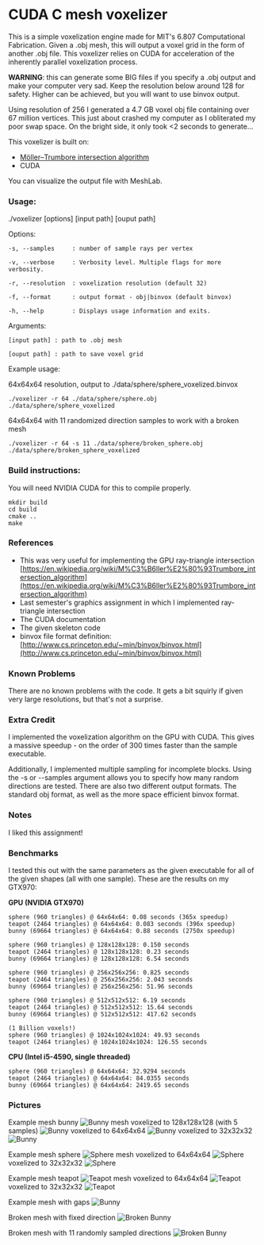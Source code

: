 # CUDA C mesh voxelizer

This is a simple voxelization engine made for MIT's 6.807 Computational Fabrication. Given a .obj mesh, this will output a voxel grid in the form of another .obj file. This voxelizer relies on CUDA for acceleration of the inherently parallel voxelization process.

**WARNING**: this can generate some BIG files if you specify a .obj output and make your computer very sad. Keep the resolution below around 128 for safety. Higher can be achieved, but you will want to use binvox output.

Using resolution of 256 I generated a 4.7 GB voxel obj file containing over 67 million vertices. This just about crashed my computer as I obliterated my poor swap space. On the bright side, it only took <2 seconds to generate...

This voxelizer is built on:

- [Möller–Trumbore intersection algorithm](https://en.wikipedia.org/wiki/M%C3%B6ller%E2%80%93Trumbore_intersection_algorithm)
- CUDA

You can visualize the output file with MeshLab.

### Usage:

./voxelizer [options] [input path] [ouput path]

Options: 

    -s, --samples     : number of sample rays per vertex    

    -v, --verbose     : Verbosity level. Multiple flags for more verbosity.    

    -r, --resolution  : voxelization resolution (default 32)

    -f, --format      : output format - obj|binvox (default binvox)

    -h, --help        : Displays usage information and exits.

Arguments:

    [input path] : path to .obj mesh

    [ouput path] : path to save voxel grid

Example usage: 

64x64x64 resolution, output to ./data/sphere/sphere_voxelized.binvox
```
./voxelizer -r 64 ./data/sphere/sphere.obj ./data/sphere/sphere_voxelized
```

64x64x64 with 11 randomized direction samples to work with a broken mesh
```
./voxelizer -r 64 -s 11 ./data/sphere/broken_sphere.obj ./data/sphere/broken_sphere_voxelized
```

### Build instructions:

You will need NVIDIA CUDA for this to compile properly.

```
mkdir build
cd build
cmake ..
make
```

### References

- This was very useful for implementing the GPU ray-triangle intersection [https://en.wikipedia.org/wiki/M%C3%B6ller%E2%80%93Trumbore_intersection_algorithm](https://en.wikipedia.org/wiki/M%C3%B6ller%E2%80%93Trumbore_intersection_algorithm)
- Last semester's graphics assignment in which I implemented ray-triangle intersection
- The CUDA documentation
- The given skeleton code
- binvox file format definition: [http://www.cs.princeton.edu/~min/binvox/binvox.html](http://www.cs.princeton.edu/~min/binvox/binvox.html)

### Known Problems

There are no known problems with the code. It gets a bit squirly if given very large resolutions, but that's not a surprise.

### Extra Credit

I implemented the voxelization algorithm on the GPU with CUDA. This gives a massive speedup - on the order of 300 times faster than the sample executable.

Additionally, I implemented multiple sampling for incomplete blocks. Using the -s or --samples argument allows you to specify how many random directions are tested. There are also two different output formats. The standard obj format, as well as the more space efficient binvox format.

### Notes

I liked this assignment!

### Benchmarks

I tested this out with the same parameters as the given executable for all of the given shapes (all with one sample). These are the results on my GTX970:

**GPU (NVIDIA GTX970)**

	sphere (960 triangles) @ 64x64x64: 0.08 seconds (365x speedup)
	teapot (2464 triangles) @ 64x64x64: 0.083 seconds (396x speedup)
	bunny (69664 triangles) @ 64x64x64: 0.88 seconds (2750x speedup)

	sphere (960 triangles) @ 128x128x128: 0.150 seconds
	teapot (2464 triangles) @ 128x128x128: 0.23 seconds
	bunny (69664 triangles) @ 128x128x128: 6.54 seconds

	sphere (960 triangles) @ 256x256x256: 0.825 seconds
	teapot (2464 triangles) @ 256x256x256: 2.043 seconds
	bunny (69664 triangles) @ 256x256x256: 51.96 seconds

	sphere (960 triangles) @ 512x512x512: 6.19 seconds
	teapot (2464 triangles) @ 512x512x512: 15.64 seconds
	bunny (69664 triangles) @ 512x512x512: 417.62 seconds

	(1 Billion voxels!)
	sphere (960 triangles) @ 1024x1024x1024: 49.93 seconds
	teapot (2464 triangles) @ 1024x1024x1024: 126.55 seconds

**CPU (Intel i5-4590, single threaded)**

	sphere (960 triangles) @ 64x64x64: 32.9294 seconds
	teapot (2464 triangles) @ 64x64x64: 84.0355 seconds
	bunny (69664 triangles) @ 64x64x64: 2419.65 seconds

### Pictures

Example mesh bunny
![Bunny mesh](./images/bunny.png)
voxelized to 128x128x128 (with 5 samples)
![Bunny](./images/bunny_128_5.png)
voxelized to 64x64x64
![Bunny](./images/bunny_64.png)
voxelized to 32x32x32
![Bunny](./images/bunny_32.png)

Example mesh sphere
![Sphere mesh](./images/bunny.png)
voxelized to 64x64x64
![Sphere](./images/sphere_64.png)
voxelized to 32x32x32
![Sphere](./images/sphere_32.png)

Example mesh teapot
![Teapot mesh](./images/teapot.png)
voxelized to 64x64x64
![Teapot](./images/teapot_64.png)
voxelized to 32x32x32
![Teapot](./images/teapot_32.png)

Example mesh with gaps
![Bunny](./images/broken_bunny.png)

Broken mesh with fixed direction
![Broken Bunny](./images/broken_bunny_64.png)

Broken mesh with 11 randomly sampled directions
![Broken Bunny](./images/broken_bunny_64_11_samples.png)